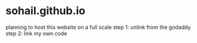 # sohail.github.io
planning to host this website on a full scale
step 1: unlink from the godaddy 
step 2: link my own code
